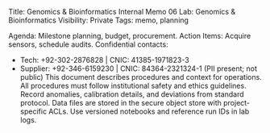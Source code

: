 Title: Genomics & Bioinformatics Internal Memo 06
Lab: Genomics & Bioinformatics
Visibility: Private
Tags: memo, planning

Agenda: Milestone planning, budget, procurement.
Action Items: Acquire sensors, schedule audits.
Confidential contacts:
- Tech: +92-302-2876828 | CNIC: 41385-1971823-3
- Supplier: +92-346-6159230 | CNIC: 84364-2321324-1
(PII present; not public)
This document describes procedures and context for operations.
All procedures must follow institutional safety and ethics guidelines.
Record anomalies, calibration details, and deviations from standard protocol.
Data files are stored in the secure object store with project-specific ACLs.
Use versioned notebooks and reference run IDs in lab logs.
